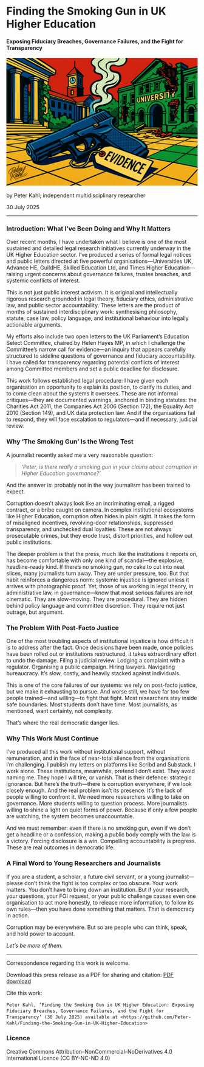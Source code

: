 # Finding the Smoking Gun in UK Higher Education

#### Exposing Fiduciary Breaches, Governance Failures, and the Fight for Transparency

![alt text](https://github.com/Peter-Kahl/Finding-the-Smoking-Gun-in-UK-Higher-Education/blob/main/smoking_gun.jpg?raw=true)

by Peter Kahl; independent multidisciplinary researcher

30 July 2025

---

### Introduction: What I’ve Been Doing and Why It Matters

Over recent months, I have undertaken what I believe is one of the most sustained and detailed legal research initiatives currently underway in the UK Higher Education sector. I’ve produced a series of formal legal notices and public letters directed at five powerful organisations—Universities UK, Advance HE, GuildHE, Skilled Education Ltd, and Times Higher Education—raising urgent concerns about governance failures, trustee breaches, and systemic conflicts of interest.

This is not just public interest activism. It is original and intellectually rigorous research grounded in legal theory, fiduciary ethics, administrative law, and public sector accountability. These letters are the product of months of sustained interdisciplinary work: synthesising philosophy, statute, case law, policy language, and institutional behaviour into legally actionable arguments.

My efforts also include two open letters to the UK Parliament’s Education Select Committee, chaired by Helen Hayes MP, in which I challenge the Committee’s narrow call for evidence—an inquiry that appears carefully structured to sideline questions of governance and fiduciary accountability. I have called for transparency regarding potential conflicts of interest among Committee members and set a public deadline for disclosure.

This work follows established legal procedure: I have given each organisation an opportunity to explain its position, to clarify its duties, and to come clean about the systems it oversees. These are not informal critiques—they are documented warnings, anchored in binding statutes: the Charities Act 2011, the Companies Act 2006 (Section 172), the Equality Act 2010 (Section 149), and UK data protection law. And if the organisations fail to respond, they will face escalation to regulators—and if necessary, judicial review.

### Why ‘The Smoking Gun’ Is the Wrong Test

A journalist recently asked me a very reasonable question:

> _‘Peter, is there really a smoking gun in your claims about corruption in Higher Education governance?’_

And the answer is: probably not in the way journalism has been trained to expect.

Corruption doesn’t always look like an incriminating email, a rigged contract, or a bribe caught on camera. In complex institutional ecosystems like Higher Education, corruption often hides in plain sight. It takes the form of misaligned incentives, revolving-door relationships, suppressed transparency, and unchecked dual loyalties. These are not always prosecutable crimes, but they erode trust, distort priorities, and hollow out public institutions.

The deeper problem is that the press, much like the institutions it reports on, has become comfortable with only one kind of scandal—the explosive, headline-ready kind. If there’s no smoking gun, no cake to cut into neat slices, many journalists turn away. They are under pressure, too. But that habit reinforces a dangerous norm: systemic injustice is ignored unless it arrives with photographic proof.
Yet, those of us working in legal theory, in administrative law, in governance—know that most serious failures are not cinematic. They are slow-moving. They are procedural. They are hidden behind policy language and committee discretion. They require not just outrage, but argument.

### The Problem With Post-Facto Justice

One of the most troubling aspects of institutional injustice is how difficult it is to address after the fact. Once decisions have been made, once policies have been rolled out or institutions restructured, it takes extraordinary effort to undo the damage. Filing a judicial review. Lodging a complaint with a regulator. Organising a public campaign. Hiring lawyers. Navigating bureaucracy. It’s slow, costly, and heavily stacked against individuals.

This is one of the core failures of our systems: we rely on post-facto justice, but we make it exhausting to pursue. And worse still, we have far too few people trained—and willing—to fight that fight. Most researchers stay inside safe boundaries. Most students don’t have time. Most journalists, as mentioned, want certainty, not complexity.

That’s where the real democratic danger lies.

### Why This Work Must Continue

I’ve produced all this work without institutional support, without remuneration, and in the face of near-total silence from the organisations I’m challenging. I publish my letters on platforms like Scribd and Substack. I work alone. These institutions, meanwhile, pretend I don’t exist. They avoid naming me. They hope I will tire, or vanish. That is their defence: strategic ignorance.
But here’s the truth—there is corruption everywhere, if we look closely enough. And the real problem isn’t its presence. It’s the lack of people willing to confront it.
We need more researchers willing to take on governance. More students willing to question process. More journalists willing to shine a light on quiet forms of power. Because if only a few people are watching, the system becomes unaccountable.

And we must remember: even if there is no smoking gun, even if we don’t get a headline or a confession, making a public body comply with the law is a victory. Forcing disclosure is a win. Compelling accountability is progress. These are real outcomes in democratic life.

### A Final Word to Young Researchers and Journalists

If you are a student, a scholar, a future civil servant, or a young journalist—please don’t think the fight is too complex or too obscure. Your work matters.
You don’t have to bring down an institution. But if your research, your questions, your FOI request, or your public challenge causes even one organisation to act more honestly, to release more information, to follow its own rules—then you have done something that matters.
That is democracy in action.

Corruption may be everywhere. But so are people who can think, speak, and hold power to account.

_Let’s be more of them._

---

Correspondence regarding this work is welcome.

Download this press release as a PDF for sharing and citation: [PDF download](https://raw.githubusercontent.com/Peter-Kahl/Finding-the-Smoking-Gun-in-UK-Higher-Education/master/Kahl_P_Finding_the_Smoking_Gun_in_UK_Higher_Education_30_July_2025.pdf)

Cite this work:

```
Peter Kahl, ‘Finding the Smoking Gun in UK Higher Education: Exposing Fiduciary Breaches, Governance Failures, and the Fight for Transparency’ (30 July 2025) available at <https://github.com/Peter-Kahl/Finding-the-Smoking-Gun-in-UK-Higher-Education>
```
### Licence
Creative Commons Attribution–NonCommercial–NoDerivatives 4.0 International Licence (CC BY-NC-ND 4.0)

